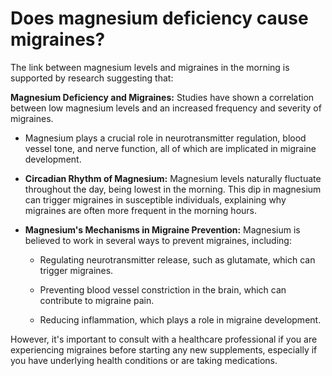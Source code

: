# Does magnesium deficiency cause migraines?

The link between magnesium levels and migraines in the morning is supported by research suggesting that:

**Magnesium Deficiency and Migraines:** Studies have shown a correlation between low magnesium levels and an increased frequency and severity of migraines.

- Magnesium plays a crucial role in neurotransmitter regulation, blood vessel tone, and nerve function, all of which are implicated in migraine development.  

- **Circadian Rhythm of Magnesium:** Magnesium levels naturally fluctuate throughout the day, being lowest in the morning. This dip in magnesium can trigger migraines in susceptible individuals, explaining why migraines are often more frequent in the morning hours.  

- **Magnesium's Mechanisms in Migraine Prevention:** Magnesium is believed to work in several ways to prevent migraines, including:

    - Regulating neurotransmitter release, such as glutamate, which can trigger migraines.

    - Preventing blood vessel constriction in the brain, which can contribute to migraine pain.  

    - Reducing inflammation, which plays a role in migraine development.  

However, it's important to consult with a healthcare professional if you are experiencing migraines before starting any new supplements, especially if you have underlying health conditions or are taking medications.